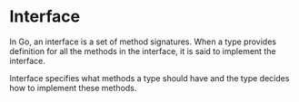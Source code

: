# Interface

In Go, an interface is a set of method signatures. When a type provides definition for all the methods in the interface, it is said to implement the interface.

Interface specifies what methods a type should have and the type decides how to implement these methods.
